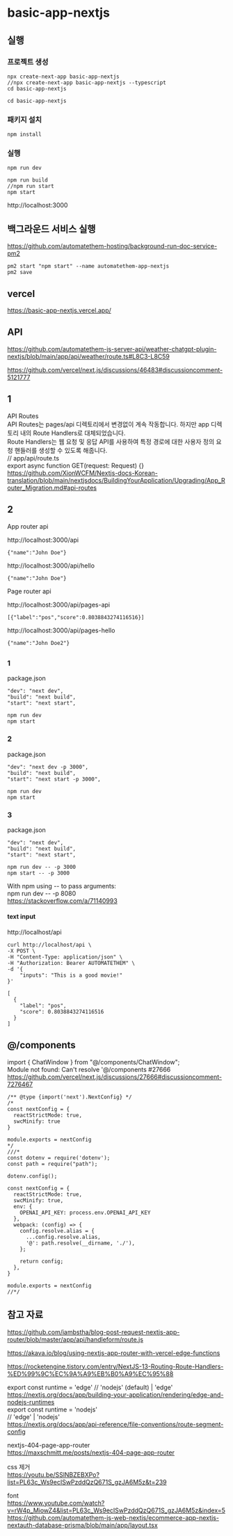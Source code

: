 # basic-app-nextjs

## 실행

### 프로젝트 생성

```
npx create-next-app basic-app-nextjs
//npx create-next-app basic-app-nextjs --typescript
cd basic-app-nextjs
```
```
cd basic-app-nextjs
```

### 패키지 설치

```
npm install
```

### 실행

```
npm run dev
```
```
npm run build
//npm run start
npm start
```

http://localhost:3000

## 백그라운드 서비스 실행

https://github.com/automatethem-hosting/background-run-doc-service-pm2
```
pm2 start "npm start" --name automatethem-app-nextjs
pm2 save
```

## vercel

https://basic-app-nextjs.vercel.app/

## API

https://github.com/automatethem-js-server-api/weather-chatgpt-plugin-nextjs/blob/main/app/api/weather/route.ts#L8C3-L8C59

https://github.com/vercel/next.js/discussions/46483#discussioncomment-5121777

## 1

API Routes  
API Routes는 pages/api 디렉토리에서 변경없이 계속 작동합니다. 하지만 app 디렉토리 내의 Route Handlers로 대체되었습니다.  
Route Handlers는 웹 요청 및 응답 API를 사용하여 특정 경로에 대한 사용자 정의 요청 핸들러를 생성할 수 있도록 해줍니다.  
// app/api/route.ts  
export async function GET(request: Request) {}  
https://github.com/XionWCFM/Nextjs-docs-Korean-translation/blob/main/nextjsdocs/BuildingYourApplication/Upgrading/App_Router_Migration.md#api-routes

## 2

App router api

http://localhost:3000/api
```
{"name":"John Doe"}
```

http://localhost:3000/api/hello
```
{"name":"John Doe"}
```

Page router api

http://localhost:3000/api/pages-api
```
[{"label":"pos","score":0.8038843274116516}]
```

http://localhost:3000/api/pages-hello
```
{"name":"John Doe2"}
```

##

### 1

package.json
```
"dev": "next dev",
"build": "next build",
"start": "next start",
```

```
npm run dev
npm start
```

### 2

package.json
```
"dev": "next dev -p 3000",
"build": "next build",
"start": "next start -p 3000",
```

```
npm run dev
npm start
```

### 3

package.json
```
"dev": "next dev",
"build": "next build",
"start": "next start",
```

```
npm run dev -- -p 3000
npm start -- -p 3000
```

With npm using -- to pass arguments:  
npm run dev -- -p 8080  
https://stackoverflow.com/a/71140993

#### text input

http://localhost/api
```
curl http://localhost/api \
-X POST \
-H "Content-Type: application/json" \
-H "Authorization: Bearer AUTOMATETHEM" \
-d '{
    "inputs": "This is a good movie!"
}'
```

```
[
  {
    "label": "pos",
    "score": 0.8038843274116516
  }
]
```

## @/components

import { ChatWindow } from "@/components/ChatWindow";  
Module not found: Can't resolve '@/components #27666  
https://github.com/vercel/next.js/discussions/27666#discussioncomment-7276467
```
/** @type {import('next').NextConfig} */
/*
const nextConfig = {
  reactStrictMode: true,
  swcMinify: true
}

module.exports = nextConfig
*/
///*
const dotenv = require('dotenv');
const path = require("path");

dotenv.config();

const nextConfig = {
  reactStrictMode: true,
  swcMinify: true,
  env: {
    OPENAI_API_KEY: process.env.OPENAI_API_KEY
  },
  webpack: (config) => {
    config.resolve.alias = {
      ...config.resolve.alias,
      '@': path.resolve(__dirname, './'),
    };

    return config;
  },
}

module.exports = nextConfig
//*/
```

## 참고 자료

https://github.com/iambstha/blog-post-request-nextjs-app-router/blob/master/app/api/handleform/route.js

https://akava.io/blog/using-nextjs-app-router-with-vercel-edge-functions

https://rocketengine.tistory.com/entry/NextJS-13-Routing-Route-Handlers-%ED%99%9C%EC%9A%A9%EB%B0%A9%EC%95%88

export const runtime = 'edge' // 'nodejs' (default) | 'edge'  
https://nextjs.org/docs/app/building-your-application/rendering/edge-and-nodejs-runtimes  
export const runtime = 'nodejs'  
// 'edge' | 'nodejs'  
https://nextjs.org/docs/app/api-reference/file-conventions/route-segment-config

nextjs-404-page-app-router  
https://maxschmitt.me/posts/nextjs-404-page-app-router

css 제거  
https://youtu.be/SSlNBZEBXPo?list=PL63c_Ws9ecISwPzddQzQ671S_gzJA6M5z&t=239

font  
https://www.youtube.com/watch?v=rW4p_MiowZ4&list=PL63c_Ws9ecISwPzddQzQ671S_gzJA6M5z&index=5    
https://github.com/automatethem-js-web-nextjs/ecommerce-app-nextjs-nextauth-database-prisma/blob/main/app/layout.tsx
